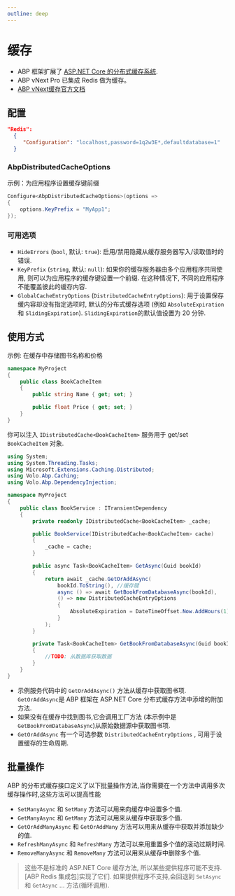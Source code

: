 ```yaml
---
outline: deep
---
```


# 缓存
- ABP 框架扩展了 [ASP.NET Core 的分布式缓存系统](https://docs.microsoft.com/en-us/aspnet/core/performance/caching/distributed).
- ABP vNext Pro 已集成 Redis 做为缓存。
- [ABP vNext缓存官方文档](https://abp.io/docs/latest/framework/fundamentals/caching)

## 配置

```json [appsetting.json]
"Redis":
  {
     "Configuration": "localhost,password=1q2w3E*,defaultdatabase=1"
  }
```

### AbpDistributedCacheOptions

示例：为应用程序设置缓存键前缀

```cs [AbpProHttpApiHostModule.cs]
Configure<AbpDistributedCacheOptions>(options =>
{
    options.KeyPrefix = "MyApp1";
});
```

### 可用选项

- `HideErrors` (`bool`, 默认: `true`): 启用/禁用隐藏从缓存服务器写入/读取值时的错误.
- `KeyPrefix` (`string`, 默认: `null`): 如果你的缓存服务器由多个应用程序共同使用, 则可以为应用程序的缓存键设置一个前缀. 在这种情况下, 不同的应用程序不能覆盖彼此的缓存内容.
- `GlobalCacheEntryOptions` (`DistributedCacheEntryOptions`): 用于设置保存缓内容却没有指定选项时, 默认的分布式缓存选项 (例如 `AbsoluteExpiration` 和 `SlidingExpiration`). `SlidingExpiration`的默认值设置为 20 分钟.

## 使用方式

示例: 在缓存中存储图书名称和价格

```csharp
namespace MyProject
{
    public class BookCacheItem
    {
        public string Name { get; set; }

        public float Price { get; set; }
    }
}
```

你可以注入 `IDistributedCache<BookCacheItem>` 服务用于 get/set `BookCacheItem` 对象.

```csharp
using System;
using System.Threading.Tasks;
using Microsoft.Extensions.Caching.Distributed;
using Volo.Abp.Caching;
using Volo.Abp.DependencyInjection;

namespace MyProject
{
    public class BookService : ITransientDependency
    {
        private readonly IDistributedCache<BookCacheItem> _cache;

        public BookService(IDistributedCache<BookCacheItem> cache)
        {
            _cache = cache;
        }

        public async Task<BookCacheItem> GetAsync(Guid bookId)
        {
            return await _cache.GetOrAddAsync(
                bookId.ToString(), //缓存键
                async () => await GetBookFromDatabaseAsync(bookId),
                () => new DistributedCacheEntryOptions
                {
                    AbsoluteExpiration = DateTimeOffset.Now.AddHours(1)
                }
            );
        }

        private Task<BookCacheItem> GetBookFromDatabaseAsync(Guid bookId)
        {
            //TODO: 从数据库获取数据
        }
    }
}
```

- 示例服务代码中的 `GetOrAddAsync()` 方法从缓存中获取图书项. `GetOrAddAsync`是 ABP 框架在 ASP.NET Core 分布式缓存方法中添增的附加方法.
- 如果没有在缓存中找到图书,它会调用工厂方法 (本示例中是 `GetBookFromDatabaseAsync`)从原始数据源中获取图书项.
- `GetOrAddAsync` 有一个可选参数 `DistributedCacheEntryOptions` , 可用于设置缓存的生命周期.

## 批量操作

ABP 的分布式缓存接口定义了以下批量操作方法,当你需要在一个方法中调用多次缓存操作时,这些方法可以提高性能

- `SetManyAsync` 和 `SetMany` 方法可以用来向缓存中设置多个值.
- `GetManyAsync` 和 `GetMany` 方法可以用来从缓存中获取多个值.
- `GetOrAddManyAsync` 和 `GetOrAddMany` 方法可以用来从缓存中获取并添加缺少的值.
- `RefreshManyAsync` 和 `RefreshMany` 方法可以来用重置多个值的滚动过期时间.
- `RemoveManyAsync` 和 `RemoveMany` 方法可以用来从缓存中删除多个值.

> 这些不是标准的 ASP.NET Core 缓存方法, 所以某些提供程序可能不支持. [ABP Redis 集成包]实现了它们. 如果提供程序不支持,会回退到 `SetAsync` 和 `GetAsync` ... 方法(循环调用).
